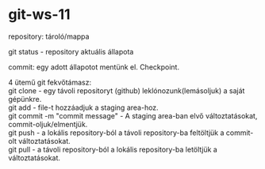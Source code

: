 # git-ws-11

repository: tároló/mappa

git status - repository aktuális állapota 

commit: egy adott állapotot mentünk el. Checkpoint.

4 ütemű git fekvőtámasz:  
git clone - egy távoli repositoryt (github) leklónozunk(lemásoljuk) a saját gépünkre.  
git add <filename> - file-t hozzáadjuk a staging area-hoz.  
git commit -m "commit message" - A staging area-ban elvő változtatásokat, commit-oljuk/elmentjük.  
git push - a lokális repository-ból a távoli repository-ba feltöltjük a commit-olt változtatásokat.  
git pull - a távoli repository-ból a lokális repository-ba letöltjük a változtatásokat.  
